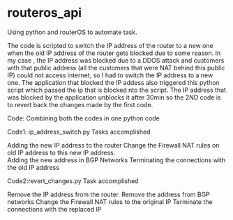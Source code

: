 # routeros_api
Using python and routerOS to automate task.

The code is scripted to switch the IP address of the router to a new one when the old IP address of the router gets blocked due to some reason.
In my case , the IP address was blocked due to a DDOS attack and customers with that public address (all the customers that were NAT behind this public IP) could not access internet, so I had to switch the IP address to a new one.
The application that blocked the IP addess also triggered this python script which passed the ip that is blocked nto the script.
The IP address that was blocked by the application unblocks it after 30min so the 2ND code is to revert back the changes made by the first code.


Code: Combining both the codes in one python code

Code1: ip_address_switch.py
Tasks accomplished 

Adding the new IP address to the router
Change the Firewall NAT rules on old IP address to this new IP address.  
Adding the new address in BGP Networks
Terminating the connections with the old IP address


Code2:revert_changes.py
Task accomplished


Remove the IP address from the router.
Remove the address from BGP networks
Change the Firewall NAT rules to the original IP
Terminate the connections with the replaced IP
